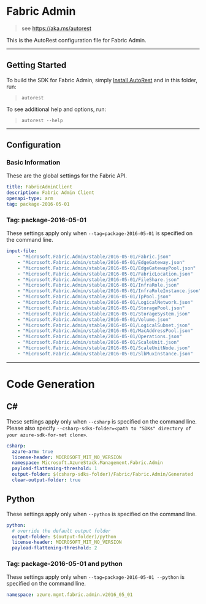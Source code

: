 # Fabric Admin
    
> see https://aka.ms/autorest

This is the AutoRest configuration file for Fabric Admin.

---
## Getting Started 
To build the SDK for Fabric Admin, simply [Install AutoRest](https://aka.ms/autorest/install) and in this folder, run:

> `autorest`

To see additional help and options, run:

> `autorest --help`
---

## Configuration

### Basic Information 
These are the global settings for the Fabric API.

``` yaml
title: FabricAdminClient
description: Fabric Admin Client
openapi-type: arm
tag: package-2016-05-01
```

### Tag: package-2016-05-01

These settings apply only when `--tag=package-2016-05-01` is specified on the command line.

``` yaml $(tag) == 'package-2016-05-01'
input-file:
    - "Microsoft.Fabric.Admin/stable/2016-05-01/Fabric.json"
    - "Microsoft.Fabric.Admin/stable/2016-05-01/EdgeGateway.json"
    - "Microsoft.Fabric.Admin/stable/2016-05-01/EdgeGatewayPool.json"
    - "Microsoft.Fabric.Admin/stable/2016-05-01/FabricLocation.json"
    - "Microsoft.Fabric.Admin/stable/2016-05-01/FileShare.json"
    - "Microsoft.Fabric.Admin/stable/2016-05-01/InfraRole.json"
    - "Microsoft.Fabric.Admin/stable/2016-05-01/InfraRoleInstance.json"
    - "Microsoft.Fabric.Admin/stable/2016-05-01/IpPool.json"
    - "Microsoft.Fabric.Admin/stable/2016-05-01/LogicalNetwork.json"
    - "Microsoft.Fabric.Admin/stable/2016-05-01/StoragePool.json"
    - "Microsoft.Fabric.Admin/stable/2016-05-01/StorageSystem.json"
    - "Microsoft.Fabric.Admin/stable/2016-05-01/Volume.json"
    - "Microsoft.Fabric.Admin/stable/2016-05-01/LogicalSubnet.json"
    - "Microsoft.Fabric.Admin/stable/2016-05-01/MacAddressPool.json"
    - "Microsoft.Fabric.Admin/stable/2016-05-01/Operations.json"
    - "Microsoft.Fabric.Admin/stable/2016-05-01/ScaleUnit.json"
    - "Microsoft.Fabric.Admin/stable/2016-05-01/ScaleUnitNode.json"
    - "Microsoft.Fabric.Admin/stable/2016-05-01/SlbMuxInstance.json"
```

---
# Code Generation

## C# 

These settings apply only when `--csharp` is specified on the command line.
Please also specify `--csharp-sdks-folder=<path to "SDKs" directory of your azure-sdk-for-net clone>`.

``` yaml $(csharp)
csharp:
  azure-arm: true
  license-header: MICROSOFT_MIT_NO_VERSION
  namespace: Microsoft.AzureStack.Management.Fabric.Admin
  payload-flattening-threshold: 1
  output-folder: $(csharp-sdks-folder)/Fabric/Fabric.Admin/Generated
  clear-output-folder: true
```

## Python

These settings apply only when `--python` is specified on the command line.

``` yaml $(python)
python:
  # override the default output folder
  output-folder: $(output-folder)/python
  license-header: MICROSOFT_MIT_NO_VERSION
  payload-flattening-threshold: 2
```

### Tag: package-2016-05-01 and python

These settings apply only when `--tag=package-2016-05-01 --python` is specified on the command line.

``` yaml $(tag) == 'package-2016-05-01' && $(python)
namespace: azure.mgmt.fabric.admin.v2016_05_01
```

